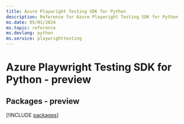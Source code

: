 ```yaml
---
title: Azure Playwright Testing SDK for Python
description: Reference for Azure Playwright Testing SDK for Python
ms.date: 05/01/2024
ms.topic: reference
ms.devlang: python
ms.service: playwrighttesting
---
```

# Azure Playwright Testing SDK for Python - preview
## Packages - preview
[!INCLUDE [packages](playwright-testing-index.md)]